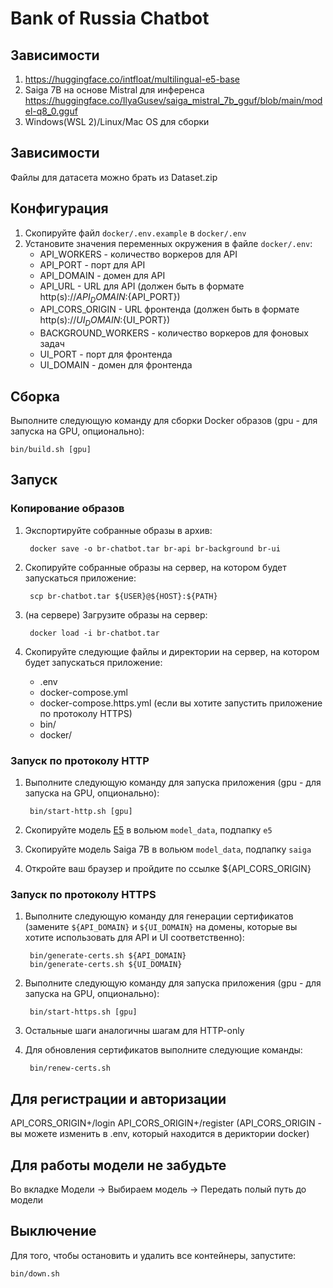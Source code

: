 # Bank of Russia Chatbot

## Зависимости

1. https://huggingface.co/intfloat/multilingual-e5-base
2. Saiga 7B на основе Mistral для инференса https://huggingface.co/IlyaGusev/saiga_mistral_7b_gguf/blob/main/model-q8_0.gguf
3. Windows(WSL 2)/Linux/Mac OS для сборки 

## Зависимости
Файлы для датасета можно брать из Dataset.zip

## Конфигурация

1. Скопируйте файл `docker/.env.example` в `docker/.env`
2. Установите значения переменных окружения в файле `docker/.env`:
   - API_WORKERS - количество воркеров для API
   - API_PORT - порт для API
   - API_DOMAIN - домен для API
   - API_URL - URL для API (должен быть в формате http(s)://${API_DOMAIN}:${API_PORT})
   - API_CORS_ORIGIN - URL фронтенда (должен быть в формате http(s)://${UI_DOMAIN}:${UI_PORT})
   - BACKGROUND_WORKERS - количество воркеров для фоновых задач
   - UI_PORT - порт для фронтенда
   - UI_DOMAIN - домен для фронтенда

## Сборка

Выполните следующую команду для сборки Docker образов (gpu - для запуска на GPU, опционально):

    bin/build.sh [gpu]

## Запуск

### Копирование образов

1. Экспортируйте собранные образы в архив:

        docker save -o br-chatbot.tar br-api br-background br-ui

2. Скопируйте собранные образы на сервер, на котором будет запускаться приложение:

        scp br-chatbot.tar ${USER}@${HOST}:${PATH}

3. (на сервере) Загрузите образы на сервер:

        docker load -i br-chatbot.tar

4. Скопируйте следующие файлы и директории на сервер, на котором будет запускаться приложение:
   * .env
   * docker-compose.yml
   * docker-compose.https.yml (если вы хотите запустить приложение по протоколу HTTPS)
   * bin/
   * docker/

### Запуск по протоколу HTTP

1. Выполните следующую команду для запуска приложения (gpu - для запуска на GPU, опционально):

        bin/start-http.sh [gpu]

2. Скопируйте модель [E5](https://huggingface.co/intfloat/multilingual-e5-base) в вольюм `model_data`, подпапку `e5`
3. Скопируйте модель Saiga 7B в вольюм `model_data`, подпапку `saiga`
4. Откройте ваш браузер и пройдите по ссылке ${API_CORS_ORIGIN}

### Запуск по протоколу HTTPS

1. Выполните следующую команду для генерации сертификатов (замените `${API_DOMAIN}` и `${UI_DOMAIN}` на домены, которые 
вы хотите использовать для API и UI соответственно):

        bin/generate-certs.sh ${API_DOMAIN}
        bin/generate-certs.sh ${UI_DOMAIN}

2. Выполните следующую команду для запуска приложения (gpu - для запуска на GPU, опционально):

        bin/start-https.sh [gpu]

3. Остальные шаги аналогичны шагам для HTTP-only
4. Для обновления сертификатов выполните следующие команды:

        bin/renew-certs.sh

## Для регистрации и авторизации
API_CORS_ORIGIN+/login 
API_CORS_ORIGIN+/register
(API_CORS_ORIGIN - вы можете изменить в .env, который находится в дериктории docker)

## Для работы модели не забудьте 
Во вкладке Модели -> Выбираем модель -> Передать полый путь до модели

## Выключение

Для того, чтобы остановить и удалить все контейнеры, запустите:

    bin/down.sh
